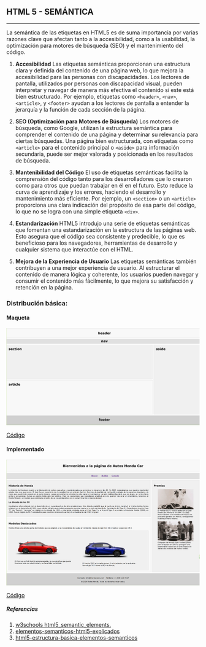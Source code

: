 ## HTML 5 - SEMÁNTICA
---
La semántica de las etiquetas en HTML5 es de suma importancia por varias razones clave que afectan tanto a la accesibilidad, como a la usabilidad, la optimización para motores de búsqueda (SEO) y el mantenimiento del código.

1. **Accesibilidad**
   Las etiquetas semánticas proporcionan una estructura clara y definida del contenido de una página web, lo que mejora la accesibilidad para las personas con discapacidades. Los lectores de pantalla, utilizados por personas con discapacidad visual, pueden interpretar y navegar de manera más efectiva el contenido si este está bien estructurado. Por ejemplo, etiquetas como `<header>`, `<nav>`, `<article>`, y `<footer>` ayudan a los lectores de pantalla a entender la jerarquía y la función de cada sección de la página.

2. **SEO (Optimización para Motores de Búsqueda)**
   Los motores de búsqueda, como Google, utilizan la estructura semántica para comprender el contenido de una página y determinar su relevancia para ciertas búsquedas. Una página bien estructurada, con etiquetas como `<article>` para el contenido principal o `<aside>` para información secundaria, puede ser mejor valorada y posicionada en los resultados de búsqueda.

3. **Mantenibilidad del Código**
   El uso de etiquetas semánticas facilita la comprensión del código tanto para los desarrolladores que lo crearon como para otros que puedan trabajar en él en el futuro. Esto reduce la curva de aprendizaje y los errores, haciendo el desarrollo y mantenimiento más eficiente. Por ejemplo, un `<section>` o un `<article>` proporciona una clara indicación del propósito de esa parte del código, lo que no se logra con una simple etiqueta `<div>`.

4. **Estandarización**
   HTML5 introdujo una serie de etiquetas semánticas que fomentan una estandarización en la estructura de las páginas web. Esto asegura que el código sea consistente y predecible, lo que es beneficioso para los navegadores, herramientas de desarrollo y cualquier sistema que interactúe con el HTML.

5. **Mejora de la Experiencia de Usuario**
   Las etiquetas semánticas también contribuyen a una mejor experiencia de usuario. Al estructurar el contenido de manera lógica y coherente, los usuarios pueden navegar y consumir el contenido más fácilmente, lo que mejora su satisfacción y retención en la página.

### Distribución básica:

#### Maqueta
![](images/2024-08-27-19-31-15.png)

[Código](codigos/ejemplo_html02_maqueta.html)

#### Implementado
![](images/2024-08-27-19-34-59.png)

[Código](codigos/ejemplo_html02.html)


##### Referencias
1. [w3schools html5_semantic_elements. ](https://www.w3schools.com/html/html5_semantic_elements.asp)
2. [elementos-semanticos-html5-explicados](https://www.freecodecamp.org/espanol/news/elementos-semanticos-html5-explicados/)
3. [html5-estructura-basica-elementos-semanticos](https://www.eniun.com/html5-estructura-basica-elementos-semanticos/)